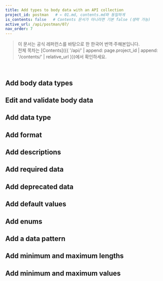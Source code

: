```yaml
---
title: Add types to body data with an API collection
project_id: postman   # ← 01.md, contents.md와 동일하게
is_contents: false   # Contents 문서가 아니라면 기본 false (생략 가능)
active_url: /api/postman/07/
nav_order: 7
---
```


> 이 문서는 공식 레퍼런스를 바탕으로 한 한국어 번역·주해본입니다.  
> 전체 목차는 [Contents]({{ '/api/' | append: page.project_id | append: '/contents/' | relative_url }})에서 확인하세요.

<br>

## Add body data types
## Edit and validate body data
## Add data type
## Add format
## Add descriptions
## Add required data
## Add deprecated data
## Add default values
## Add enums
## Add a data pattern
## Add minimum and maximum lengths
## Add minimum and maximum values
